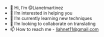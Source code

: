 - 👋 Hi, I’m @Lianetmartinez
- 👀 I’m interested in helping you
- 🌱 I’m currently learning new techniques 
- 💞️ I’m looking to collaborate on translating 
- 📫 How to reach me - liahnet11@gmail.com 

<!---
Lianetmartinez/Lianetmartinez is a ✨ special ✨ repository because its `README.md` (this file) appears on your GitHub profile.
You can click the Preview link to take a look at your changes.
--->
